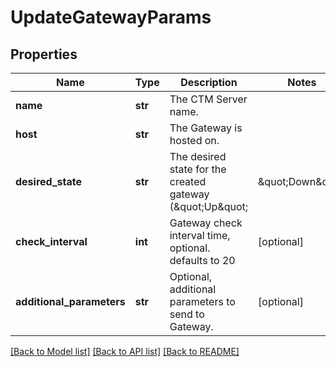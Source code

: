 # UpdateGatewayParams

## Properties
Name | Type | Description | Notes
------------ | ------------- | ------------- | -------------
**name** | **str** | The CTM Server name. | 
**host** | **str** | The Gateway is hosted on. | 
**desired_state** | **str** | The desired state for the created gateway (\&quot;Up\&quot; | \&quot;Down\&quot; | \&quot;Ignored\&quot;). | [optional] 
**check_interval** | **int** | Gateway check interval time, optional. defaults to 20 | [optional] 
**additional_parameters** | **str** | Optional, additional parameters to send to Gateway. | [optional] 

[[Back to Model list]](../README.md#documentation-for-models) [[Back to API list]](../README.md#documentation-for-api-endpoints) [[Back to README]](../README.md)

